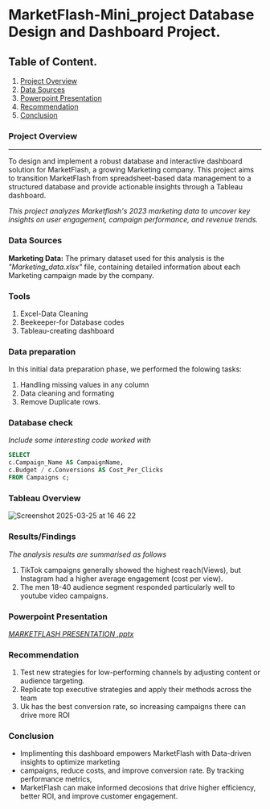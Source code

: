 # MarketFlash-Mini_project Database Design and Dashboard Project.

## Table of Content.
1. [Project Overview](#project-overview)
2. [Data Sources](#Data-sources)
3. [Powerpoint Presentation](#powerpoint-presentation)
4. [Recommendation](#recommendation)
5. [Conclusion](#conclusion)

### Project Overview
---

To design and implement a robust database and interactive dashboard solution for MarketFlash, 
a growing Marketing company. This project aims to transition  MarketFlash from spreadsheet-based 
data management to a structured database and provide actionable insights through a Tableau dashboard.

*This project analyzes Marketflash's 2023 marketing data to uncover key insights on user engagement, campaign performance, and revenue trends.*


### Data Sources

**Marketing Data:** The primary dataset used for this analysis is the *"Marketing_data.xlsx"* file, 
containing detailed information about each Marketing campaign made by the company.

### Tools

1. Excel-Data Cleaning
2. Beekeeper-for Database codes
3. Tableau-creating dashboard

### Data preparation

In this initial data preparation phase, we performed the folowing tasks:

1. Handling missing values in any column
2. Data cleaning and formating
3. Remove Duplicate rows.

### Database check

*Include some interesting code worked with*
      
```sql
SELECT
c.Campaign_Name AS CampaignName,
c.Budget / c.Conversions AS Cost_Per_Clicks
FROM Campaigns c;
```
### Tableau Overview

![Screenshot 2025-03-25 at 16 46 22](https://github.com/user-attachments/assets/1ed97b06-fc3e-48ff-aa75-1c76fdc84001)

### Results/Findings

*The analysis results are summarised as follows*
   1. TikTok campaigns generally showed the highest reach(Views), but Instagram had a higher average engagement (cost per view).
   2. The men 18-40 audience segment responded particularly well to youtube video campaigns.

### Powerpoint Presentation

*[MARKETFLASH PRESENTATION .pptx](https://github.com/user-attachments/files/19433524/MARKETFLASH.PRESENTATION.pptx)*


### Recommendation
1. Test new strategies for low-performing channels by adjusting content or audience targeting.
2. Replicate top executive strategies and apply their methods across the team
3. Uk has the best conversion rate, so increasing campaigns there can drive more ROI

### Conclusion

- Implimenting this dashboard empowers MarketFlash with Data-driven insights to optimize marketing 
- campaigns, reduce costs, and improve conversion rate. By tracking performance metrics, 
- MarketFlash can make informed decosions that drive higher efficiency, better ROI, and improve customer engagement.






















          
